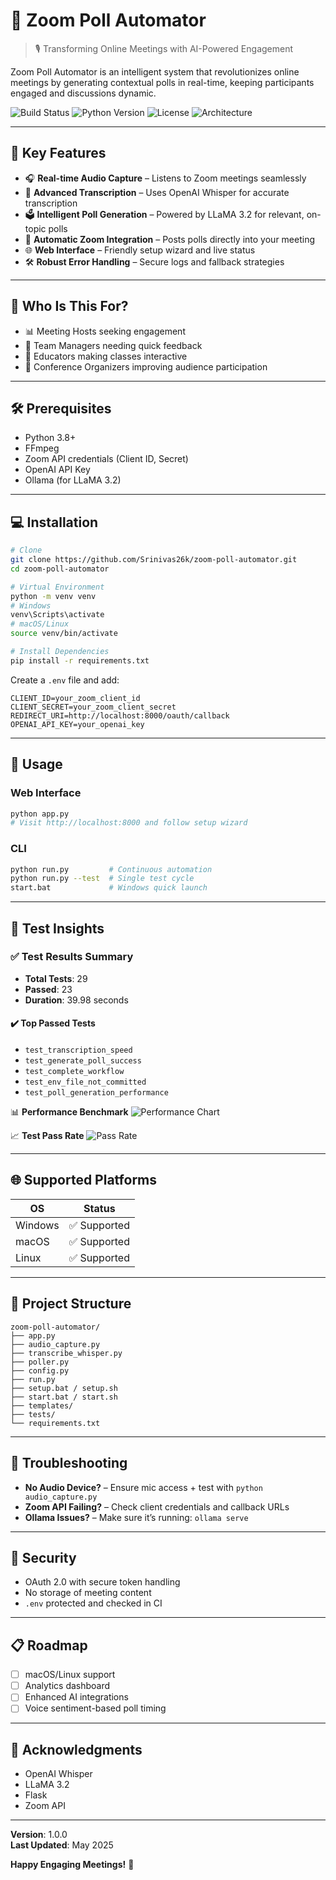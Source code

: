 
# 🚀 Zoom Poll Automator

> 🎙️ Transforming Online Meetings with AI-Powered Engagement

Zoom Poll Automator is an intelligent system that revolutionizes online meetings by generating contextual polls in real-time, keeping participants engaged and discussions dynamic.

![Build Status](https://img.shields.io/badge/build-passing-brightgreen)
![Python Version](https://img.shields.io/badge/python-3.8+-blue)
![License](https://img.shields.io/badge/license-MIT-green)
![Architecture](https://github.com/Srinivas26k/Zoom_Poll_demo/blob/main/assets/diagram%20(1).png)

---

## 🌟 Key Features

- 🎧 **Real-time Audio Capture** – Listens to Zoom meetings seamlessly  
- 🧠 **Advanced Transcription** – Uses OpenAI Whisper for accurate transcription  
- 🗳️ **Intelligent Poll Generation** – Powered by LLaMA 3.2 for relevant, on-topic polls  
- 🔄 **Automatic Zoom Integration** – Posts polls directly into your meeting  
- 🌐 **Web Interface** – Friendly setup wizard and live status  
- 🛠️ **Robust Error Handling** – Secure logs and fallback strategies  

---

## 🎯 Who Is This For?

- 📊 Meeting Hosts seeking engagement  
- 👥 Team Managers needing quick feedback  
- 🏫 Educators making classes interactive  
- 🎤 Conference Organizers improving audience participation  

---

## 🛠 Prerequisites

- Python 3.8+
- FFmpeg
- Zoom API credentials (Client ID, Secret)
- OpenAI API Key
- Ollama (for LLaMA 3.2)

---

## 💻 Installation

```bash
# Clone
git clone https://github.com/Srinivas26k/zoom-poll-automator.git
cd zoom-poll-automator

# Virtual Environment
python -m venv venv
# Windows
venv\Scripts\activate
# macOS/Linux
source venv/bin/activate

# Install Dependencies
pip install -r requirements.txt
```

Create a `.env` file and add:
```env
CLIENT_ID=your_zoom_client_id
CLIENT_SECRET=your_zoom_client_secret
REDIRECT_URI=http://localhost:8000/oauth/callback
OPENAI_API_KEY=your_openai_key
```

---

## 🚀 Usage

### Web Interface

```bash
python app.py
# Visit http://localhost:8000 and follow setup wizard
```

### CLI

```bash
python run.py         # Continuous automation
python run.py --test  # Single test cycle
start.bat             # Windows quick launch
```

---

## 🧪 Test Insights

### ✅ Test Results Summary

- **Total Tests**: 29  
- **Passed**: 23  
- **Duration**: 39.98 seconds

#### ✔️ Top Passed Tests
- `test_transcription_speed`
- `test_generate_poll_success`
- `test_complete_workflow`
- `test_env_file_not_committed`
- `test_poll_generation_performance`

📊 **Performance Benchmark**
![Performance Chart](https://github.com/Srinivas26k/Zoom_Poll_demo/blob/main/assets/test_pass_pie_chart.png)

📈 **Test Pass Rate**
![Pass Rate](https://github.com/Srinivas26k/Zoom_Poll_demo/blob/main/assets/performance_chart.png)

---

## 🌐 Supported Platforms

| OS         | Status        |
|------------|---------------|
| Windows    | ✅ Supported  |
| macOS      | ✅ Supported  |
| Linux      | ✅ Supported  |

---

## 📂 Project Structure

```
zoom-poll-automator/
├── app.py
├── audio_capture.py
├── transcribe_whisper.py
├── poller.py
├── config.py
├── run.py
├── setup.bat / setup.sh
├── start.bat / start.sh
├── templates/
├── tests/
└── requirements.txt
```

---

## 🧠 Troubleshooting

- **No Audio Device?** – Ensure mic access + test with `python audio_capture.py`
- **Zoom API Failing?** – Check client credentials and callback URLs
- **Ollama Issues?** – Make sure it’s running: `ollama serve`

---

## 🔐 Security

- OAuth 2.0 with secure token handling  
- No storage of meeting content  
- `.env` protected and checked in CI  

---

## 📋 Roadmap

- [ ] macOS/Linux support
- [ ] Analytics dashboard
- [ ] Enhanced AI integrations
- [ ] Voice sentiment-based poll timing

---

## 🙌 Acknowledgments

- OpenAI Whisper
- LLaMA 3.2
- Flask
- Zoom API

---

**Version**: 1.0.0  
**Last Updated**: May 2025

**Happy Engaging Meetings!** 🎉  
